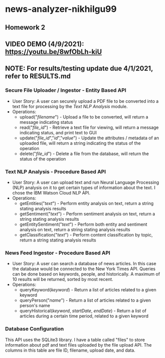 # news-analyzer-nikhilgu99

## Homework 2

## VIDEO DEMO (4/9/2021): https://youtu.be/8wfObLh-kiU

## NOTE: For results/testing update due 4/1/2021, refer to RESULTS.md

### Secure File Uploader / Ingestor - Entity Based API

- User Story: A user can securely upload a PDF file to be converted into a text file for processing by the *Text NLP Analysis* module.
- Operations: 
    - upload("*filename*") - Upload a file to be converted, will return a message indicating status
    - read("*file_id*") - Retrieve a text file for viewing, will return a message indicating status, and print text to GUI
    - update("*file_id*","*id*","*value*") - Update the attributes / metadata of an uploaded file, will return a string indicating the status of the operation
    - delete("*file_id*") - Delete a file from the database, will return the status of the operation


### Text NLP Analysis - Procedure Based API

- User Story: A user can upload text and run Neural Language Processing (NLP) analysis on it to get certain types of information about the text. I chose the IBM Watson Cloud NLP API.
- Operations:
    - getEntities("*text*") - Perform entity analysis on text, return a string stating analysis results
    - getSentiment("*text*") - Perform sentiment analysis on text, return a string stating analysis results
    - getEntitySentiment("*text*") - Perform both entity and sentiment analysis on text, return a string stating analysis results
    - getClassification("*text*") - Perform content classification by topic, return a string stating analysis results


### News Feed Ingestor - Procedure Based API

- User Story: A user can search a database of news articles. In this case the database would be connected to the New York Times API. Queries can be done based on keywords, people, and historically. A maximum of 10 results will be returned, sorted by most recent.
- Operations:
    - queryKeyword(*keyword*) - Return a list of articles related to a given keyword
    - queryPerson("*name*") - Return a list of articles related to a given person's name
    - queryHistorical(*keyword*, *startDate*, *endDate*) - Return a list of articles during a certain time period, related to a given keyword


### Database Configuration

This API uses the SQLite3 library. I have a table called "files" to store information about pdf and text files uploaded by the file upload API. The columns in this table are file ID, filename, upload date, and data.